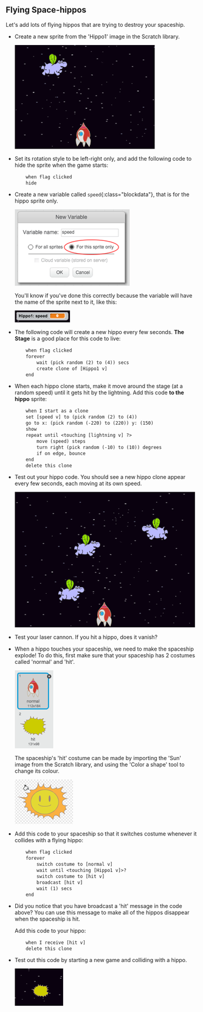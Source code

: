 ## Flying Space-hippos

Let's add lots of flying hippos that are trying to destroy your spaceship.

+ Create a new sprite from the 'Hippo1' image in the Scratch library.

	![screenshot](images/invaders-hippo.png)

+ Set its rotation style to be left-right only, and add the following code to hide the sprite when the game starts:

	```blocks
		when flag clicked
		hide
	```

+ Create a new variable called `speed`{:class="blockdata"}, that is for the hippo sprite only.

	![screenshot](images/invaders-var.png)

	You'll know if you've done this correctly because the variable will have the name of the sprite next to it, like this:

	![screenshot](images/invaders-var-test.png)

+ The following code will create a new hippo every few seconds. **The Stage** is a good place for this code to live:

	```blocks
		when flag clicked
		forever
			wait (pick random (2) to (4)) secs
			create clone of [Hippo1 v]
		end
	```

+ When each hippo clone starts, make it move around the stage (at a random speed) until it gets hit by the lightning. Add this code **to the hippo** sprite:

	```blocks
		when I start as a clone
		set [speed v] to (pick random (2) to (4))
		go to x: (pick random (-220) to (220)) y: (150)
		show
		repeat until <touching [lightning v] ?>
			move (speed) steps
			turn right (pick random (-10) to (10)) degrees
			if on edge, bounce
		end
		delete this clone
	```

+ Test out your hippo code. You should see a new hippo clone appear every few seconds, each moving at its own speed.

	![screenshot](images/invaders-hippo-test.png)

+ Test your laser cannon. If you hit a hippo, does it vanish?

+ When a hippo touches your spaceship, we need to make the spaceship explode! To do this, first make sure that your spaceship has 2 costumes called 'normal' and 'hit'.

	![screenshot](images/invaders-spaceship-costumes.png)

	The spaceship's 'hit' costume can be made by importing the 'Sun' image from the Scratch library, and using the 'Color a shape' tool to change its colour.

	![screenshot](images/invaders-sun.png)

+ Add this code to your spaceship so that it switches costume whenever it collides with a flying hippo:

	```blocks
		when flag clicked
		forever
			switch costume to [normal v]
			wait until <touching [Hippo1 v]>?
			switch costume to [hit v]
			broadcast [hit v]
			wait (1) secs
		end
	```

+ Did you notice that you have broadcast a 'hit' message in the code above? You can use this message to make all of the hippos disappear when the spaceship is hit.

	Add this code to your hippo:

	```blocks
		when I receive [hit v]
		delete this clone
	```

+ Test out this code by starting a new game and colliding with a hippo.

	![screenshot](images/invaders-hippo-collide.png)
